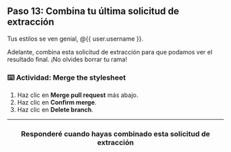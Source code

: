 ## Paso 13: Combina tu última solicitud de extracción

Tus estilos se ven genial, @{{ user.username }}.

Adelante, combina esta solicitud de extracción para que podamos ver el resultado final. ¡No olvides borrar tu rama!

### :keyboard: Actividad: Merge the stylesheet
1. Haz clic en **Merge pull request** más abajo.
1. Haz clic en **Confirm merge**.
1. Haz clic en **Delete branch**.

<hr>
<h3 align="center">Responderé cuando hayas combinado esta solicitud de extracción</h3>
